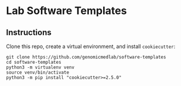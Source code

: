 # Lab Software Templates

## Instructions

Clone this repo, create a virtual environment, and install `cookiecutter`:

```shell
git clone https://github.com/genomicmedlab/software-templates
cd software-templates
python3 -m virtualenv venv
source venv/bin/activate
python3 -m pip install "cookiecutter>=2.5.0"
```

